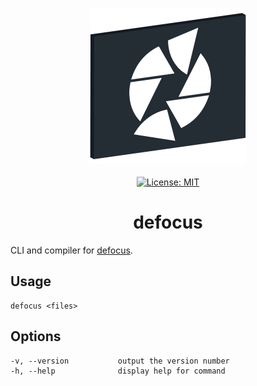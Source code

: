 <p align="center">
    <img src="https://raw.githubusercontent.com/plurid/defocus/master/about/identity/defocus-logo.png" height="250px">
    <br />
    <br />
    <a target="_blank" href="https://github.com/plurid/defocus/blob/master/LICENSE">
        <img src="https://img.shields.io/badge/license-MIT-blue.svg?colorB=1380C3&style=for-the-badge" alt="License: MIT">
    </a>
</p>



<h1 align="center">
    defocus
</h1>


CLI and compiler for [defocus](https://github.com/plurid/defocus).


## Usage

    defocus <files>

## Options

    -v, --version           output the version number
    -h, --help              display help for command
